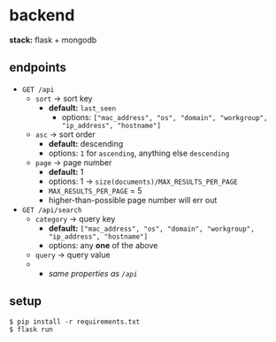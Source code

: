 # backend

**stack:** flask + mongodb

## endpoints

* `GET /api`
	* `sort` -> sort key
	  * **default:** `last_seen`
		* options: `["mac_address", "os", "domain", "workgroup", "ip_address", "hostname"]`
	* `asc` -> sort order
		* **default:** descending
		* options: `1` for `ascending`, anything else `descending`
	* `page` -> page number
		* **default:** 1
		* options: 1 -> `size(documents)/MAX_RESULTS_PER_PAGE`
		* `MAX_RESULTS_PER_PAGE` = 5
		* higher-than-possible page number will err out
* `GET /api/search`
	* `category` -> query key
		* **default:** `["mac_address", "os", "domain", "workgroup", "ip_address", "hostname"]`
		* options: any **one** of the above
	* `query` -> query value
	* + *same properties as `/api`*

## setup

```shell
$ pip install -r requirements.txt
$ flask run
```
